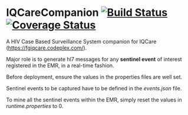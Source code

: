 # IQCareCompanion [![Build Status](https://travis-ci.org/tedb19/IQCareCompanion.svg)](https://travis-ci.org/tedb19/IQCareCompanion) [![Coverage Status](https://coveralls.io/repos/tedb19/IQCareCompanion/badge.svg?branch=master&service=github)](https://coveralls.io/github/tedb19/IQCareCompanion?branch=master)

A HIV Case Based Surveillance System companion for IQCare (https://fgiqcare.codeplex.com/). 

Major role is to generate hl7 messages for any **sentinel event** of interest registered in the EMR, in a real-time fashion.

Before deployment, ensure the values in the properties files are well set.

Sentinel events to be captured have to be defined in the *events.json* file.

To mine all the sentinel events within the EMR, simply reset the values in *runtime.properties* to 0.